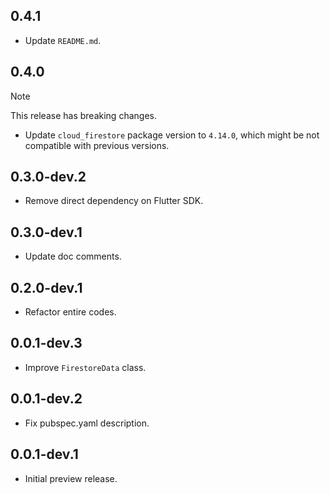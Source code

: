 ## 0.4.1

* Update `README.md`.

## 0.4.0

> [!NOTE]
> This release has breaking changes.

* Update `cloud_firestore` package version to `4.14.0`, which might be not compatible with previous versions.

## 0.3.0-dev.2

* Remove direct dependency on Flutter SDK.

## 0.3.0-dev.1

* Update doc comments.

## 0.2.0-dev.1

* Refactor entire codes.

## 0.0.1-dev.3

* Improve `FirestoreData` class.

## 0.0.1-dev.2

* Fix pubspec.yaml description.

## 0.0.1-dev.1

* Initial preview release.
